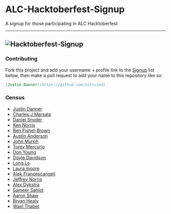 # ALC-Hacktoberfest-Signup

A signup for those participating in ALC Hacktoberfest

---
![Hacktoberfest-Signup](img/HackALC.png "Hacktoberfest-Signup")
---


### Contributing
Fork this project and add your username + profile link to the [Signup](https://github.com/Nitsujed/ALC-Hacktoberfest-Signup#signup) list below, then make a pull request to add your name to this repository like so:

```markdown
[Justin Danner](https://github.com/nitsujed)
```

### Census
 - [Justin Danner](https://github.com/nitsujed)
 - [Charles J Marsala](https://github.com/cmarsala91)
 - [Daniel Snyder](https://github.com/djs42129)
 - [Ken Norris](https://github.com/knorris1999)
 - [Ben Fishel-Brown](https://github.com/schtoom)
 - [Austin Anderson](https://github.com/andersona151)
 - [John Murph](https://github.com/jmurph)
 - [Torey Mercurio](https://github.com/mtmercurio)
 - [Don Young](https://github.com/dyoungalc)
 - [Doyle Davidson](https://github.com/doyledavidson)
 - [Long Le](https://github.com/longble)
 - [Laura moore](https://github.com/lauramoore)
 - [Alek Francescangeli](https://github.com/antisage)
 - [Jeffrey Norris](https://github.com/jeffreydn1161)
 - [Alex Dykstra](https://github.com/sircodesalittle)
 - [Sameer Sahlot](https://github.com/catchmesam)
 - [Aaron Shaw](https://github.com/aaronshaw01)
 - [Bryan Healy](https://github.com/BryanJHealy)
 - [Wael Thabet](https://github.com/wthabet)